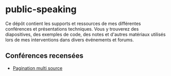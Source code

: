 # public-speaking
Ce dépôt contient les supports et ressources de mes différentes conférences et présentations techniques. Vous y trouverez des diapositives, des exemples de code, des notes et d'autres matériaux utilisés lors de mes interventions dans divers événements et forums.

## Conférences recensées

- [Pagination multi source](conferences/pagination-multi-source/)
